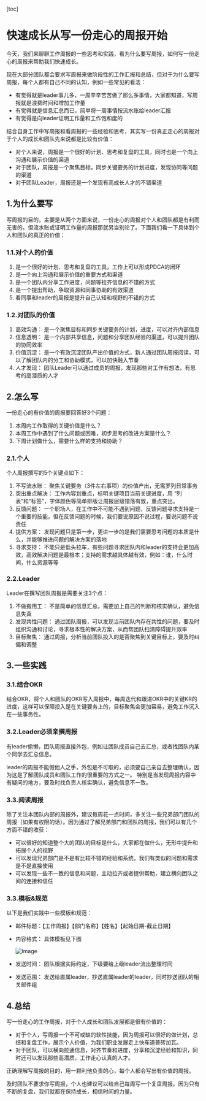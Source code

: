 [toc]



# 快速成长从写一份走心的周报开始

今天，我们来聊聊工作周报的一些思考和实践，看为什么要写周报，如何写一份走心的周报来帮助我们快速成长。

现在大部分团队都会要求写周报来做阶段性的工作汇报和总结，但对于为什么要写周报，每个人都有自己不同的认知，例如一些常见的看法：
- 有觉得就是leader事儿多，一周辛辛苦苦做了那么多事情，大家都知道，写周报就是浪费时间和增加工作量
- 有觉得就是信息汇总而已，简单将一周事情按流水账给leader汇报
- 有觉得是向leader证明工作量和工作饱和度的

结合自身工作中写周报和看周报的一些经验和思考，其实写一份真正走心的周报对于个人的成长和团队先来说都是比较有价值：
- 对个人来说，周报是一个很好的计划、思考和复盘的工具，同时也是一个向上沟通和展示价值的渠道
- 对于团队，周报是一个聚焦目标，同步关键要务的计划进度，发现协同等问题的渠道
- 对于团队Leader，周报还是一个发现有高成长人才的不错渠道

## 1.为什么要写
写周报的目的，主要是从两个方面来说，一份走心的周报对个人和团队都是有利而无害的。但流水账或证明工作量的周报那就另当别论了。下面我们看一下具体到个人和团队的真正的价值：
### 1.1.对个人的价值
1. 是一个很好的计划、思考和复盘的工具，工作上可以形成PDCA的闭环
1. 是一个向上沟通和展示价值的重要方式和渠道
1. 是一个团队内分享工作进度，问题等拉齐信息的不错的方式
1. 是一个提出帮助，争取资源和同事协助的有效渠道
1. 看同事和leader的周报是提升自己认知和视野的不错的方式
### 1.2.对团队的价值
1. 高效沟通： 是一个聚焦目标和同步关键要务的计划，进度，可以对齐内部信息
1. 信息透明： 是一个内部共享信息，问题和分享团队经验的渠道，可以提升团队的协同效率
1. 价值沉淀： 是一个有效沉淀团队产出价值的方式，新人通过团队周报阅读，可以了解团队内的分工和协助模式，可以加快融入节奏
1. 人才发现： 团队Leader可以通过成员的周报，发现那些对工作有想法，有思考的高潜质的人才
## 2.怎么写
一份走心的有价值的周报要回答好3个问题：
1. 本周内工作取得的关键价值是什么？
1. 本周工作中遇到了什么问题或困难，初步思考的改进方案是什么？
1. 下周计划做什么，需要什么样的支持和协助？
### 2.1.个人
个人周报撰写的5个关键点如下：
1. 不写流水账： 聚焦关键要务（3件左右事项）的价值产出，无需罗列日常事务
1. 突出重点解决： 工作内容划重点，标明关键项目当前关键进度，用 “列表”和“标签”，字体颜色等简单排版让周报层级错落有致，重点突出。
1. 反馈问题： 一个职场人，在工作中不可能不遇到问题，反馈问题寻求支持是一个重要的技能，但在反馈问题的时候，我们要说原因不说过程，要说问题不说责任
1. 提供方案： 发现问题只是第一步，更进一步的是我们需要思考问题的本质是什么，并能够推进问题的解决方案的落地
1. 寻求支持： 不能只是低头拉车，有些问题寻求团队内和leader的支持会更加高效，高效解决问题是最根本；支持的需求越具体越有效，例如：谁，什么时间，什么资源等等
### 2.2.Leader
Leader在撰写团队周报是需要关注3个点：
1. 不做搬用工： 不是简单的信息汇总，需要加上自己的判断和核实确认，避免信息失真
1. 发现共性问题： 通过团队周报，可以发现当前团队内存在共性的问题，要及时组织沟通和讨论，寻求根本性的解决方案，从而帮团队扫清障碍提升效率
1. 目标聚焦： 通过周报，分析当前团队投入的是否聚焦到关键目标上，要及时纠偏和调整
## 3.一些实践
### 3.1.结合OKR
结合OKR，将个人和团队的OKR写入周报中，每周迭代和跟进OKR中的关键KR的进度，这样可以保障投入是在关键要务上的，目标聚焦会更加容易，避免工作沉入在一些事务性。

### 3.2.Leader必须亲撰周报
有leader偷懒，团队周报直接外包，例如让团队成员自己去汇总，或者找团队内某个同学去汇总信息。

leader的周报不能假他人之手，外包是不可取的，必须要自己亲自去整理确认，因为这是了解团队成员和团队工作的很重要的方式之一。
特别是当发现周报内容中有疑问的地方，要及时找负责人核实确认，避免信息不一致。

### 3.3.阅读周报
除了关注本团队内部的周报外，建议每周花一点时间，多关注一些兄弟部门团队的周报（如果有权限的话）。因为通过了解兄弟部门和团队的周报，我们可以有几个方面不错的收获：
- 可以很好的知道整个大的团队的目标是什么，大家都在做什么，无形中提升和拓展个人的视野
- 可以发现兄弟部门是不是有比较不错的经验和系统，我们有类似的问题和需求是不是直接使用
- 可以发现一些不一致的信息和问题，主动拉齐或者提供帮助，建立横向团队之间的连接和信任
### 3.3.模板&规范
以下是我们实践中一些模板和规范：
- 邮件标题：【工作周报】【部门名称】【姓名】【起始日期-截止日期】

- 内容格式： 具体模板见下图

  ![Image](https://homan-blog.oss-cn-beijing.aliyuncs.com/study-demo/team-manage/20210505225600.png)

- 发送时间： 团队根据实际约定，下级要给上级leader流出整理时间

- 发送范围： 发送给直属leader，抄送直属leader的leader，同时抄送团队的相关邮件组
## 4.总结
写一份走心的工作周报，对于个人成长和团队发展都是很有价值的：
- 对于个人，写周报一个不可或缺的软性技能，因为周报可以很好的做计划，总结和复盘工作，展示个人价值，为我们职业发展走上快车道普砖加瓦。
- 对于团队，可以横向拉通信息，对齐节奏和进度，分享和沉淀经验和知识，同时还可以发现那些高潜质，工作走心认真的人才。

正确理解写周报的目的，用一颗利他负责的心，每个人都会写出有价值的周报。

及时团队不要求你写周报，个人也建议可以给自己每周写一个复盘周报。因为只有不断的复盘，我们就都在保持成长，相信时间的力量。